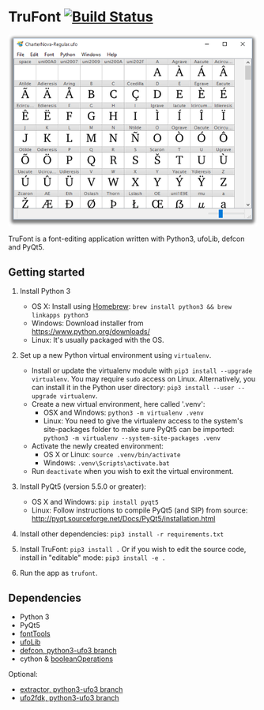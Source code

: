 # TruFont [![Build Status](https://travis-ci.org/trufont/trufont.svg)](https://travis-ci.org/trufont/trufont)

![fontView Window](misc/fontView.png)

TruFont is a font-editing application written with Python3, ufoLib, defcon and
PyQt5.

## Getting started

1. Install Python 3 
    - OS X: Install using [Homebrew]: `brew install python3 && brew linkapps python3`
    - Windows: Download installer from https://www.python.org/downloads/
    - Linux: It's usually packaged with the OS.

2. Set up a new Python virtual environment using `virtualenv`.
    - Install or update the virtualenv module with `pip3 install --upgrade virtualenv`.
       You may require `sudo` access on Linux. Alternatively, you can install it in
       the Python user directory: `pip3 install --user --upgrade virtualenv`.
    - Create a new virtual environment, here called '.venv':
        + OSX and Windows: `python3 -m virtualenv .venv`
        + Linux: You need to give the virtualenv access to the system's
        site-packages folder to make sure PyQt5 can be imported:
            `python3 -m virtualenv --system-site-packages .venv`
    - Activate the newly created environment:
        - OS X or Linux: `source .venv/bin/activate`
        - Windows: `.venv\Scripts\activate.bat`
    - Run `deactivate` when you wish to exit the virtual environment.

3. Install PyQt5 (version 5.5.0 or greater):
    - OS X and Windows: `pip install pyqt5`
    - Linux: Follow instructions to compile PyQt5 (and SIP) from source:
        http://pyqt.sourceforge.net/Docs/PyQt5/installation.html

4. Install other dependencies: `pip3 install -r requirements.txt`

5. Install TruFont: `pip3 install .`
    Or if you wish to edit the source code, install in "editable" mode:
    `pip3 install -e .` 

6. Run the app as `trufont`.

## Dependencies

- Python 3
- PyQt5
- [fontTools]
- [ufoLib]
- [defcon, python3-ufo3 branch]
- cython & [booleanOperations]

Optional:

- [extractor, python3-ufo3 branch]
- [ufo2fdk, python3-ufo3 branch]

[fontTools]: https://github.com/behdad/fonttools
[ufoLib]: https://github.com/unified-font-object/ufoLib
[defcon, python3-ufo3 branch]: https://github.com/trufont/defcon
[booleanOperations]: https://github.com/trufont/booleanOperations
[extractor, python3-ufo3 branch]: https://github.com/trufont/extractor
[ufo2fdk, python3-ufo3 branch]: https://github.com/trufont/ufo2fdk
[Homebrew]: http://brew.sh/
